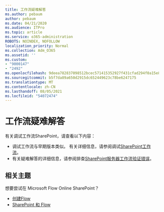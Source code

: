 ```yaml
---
title: 工作流疑难解答
ms.author: pebaum
author: pebaum
ms.date: 04/21/2020
ms.audience: ITPro
ms.topic: article
ms.service: o365-administration
ROBOTS: NOINDEX, NOFOLLOW
localization_priority: Normal
ms.collection: Adm_O365
ms.assetid: ''
ms.custom:
- "9000147"
- "2492"
ms.openlocfilehash: 9deea782837098512bcec571415352927f431cfad294f0a15e89d777abea592a
ms.sourcegitcommit: b5f7da89a650d2915dc652449623c78be6247175
ms.translationtype: MT
ms.contentlocale: zh-CN
ms.lasthandoff: 08/05/2021
ms.locfileid: "54072474"
---
```

# <a name="workflow-troubleshooting"></a>工作流疑难解答

有关调试工作流SharePoint，请查看以下内容：
- 调试工作流与早期版本类似。  有关详细信息，请参阅调试[SharePoint工作流](https://docs.microsoft.com/sharepoint/dev/general-development/debugging-sharepoint-server-workflows)。
- 有关疑难解答的详细信息，请参阅排查[SharePoint服务器工作流验证错误](https://docs.microsoft.com/sharepoint/dev/general-development/troubleshooting-sharepoint-server-workflow-validation-errors-in-visio)。
 

## <a name="related-topics"></a>相关主题
想要尝试在 Microsoft Flow Online SharePoint？
- [创建Flow](https://support.office.com/article/Create-a-flow-for-a-list-or-library-in-SharePoint-Online-or-OneDrive-for-Business-a9c3e03b-0654-46af-a254-20252e580d01) 
- [SharePoint 和 Flow](https://flow.microsoft.com/blog/sharepoint-and-flow/) 



